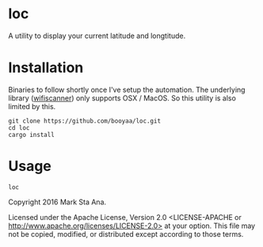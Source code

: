 # loc

A utility to display your current latitude and longtitude.

# Installation

Binaries to follow shortly once I've setup the automation. The underlying
library ([wifiscanner](https://github.com/booyaa/wifiscanner)) only supports
OSX / MacOS. So this utility is also limited by this.

```
git clone https://github.com/booyaa/loc.git
cd loc
cargo install
```
# Usage

`loc`

Copyright 2016 Mark Sta Ana.

Licensed under the Apache License, Version 2.0 <LICENSE-APACHE or
http://www.apache.org/licenses/LICENSE-2.0> at your option. This file may not
be copied, modified, or distributed except according to those terms.
